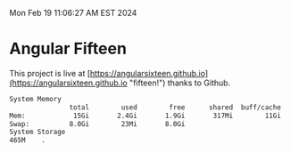 Mon Feb 19 11:06:27 AM EST 2024

# Angular Fifteen


This project is live at [https://angularsixteen.github.io](https://angularsixteen.github.io "fifteen!") thanks to Github.

```bash
System Memory
               total        used        free      shared  buff/cache   available
Mem:            15Gi       2.4Gi       1.9Gi       317Mi        11Gi        12Gi
Swap:          8.0Gi        23Mi       8.0Gi
System Storage
465M	.
```
